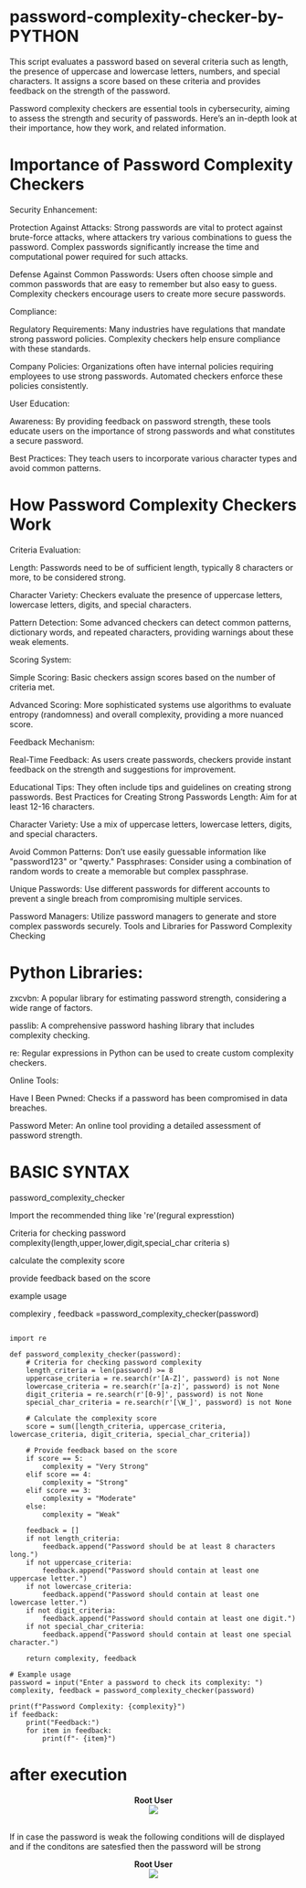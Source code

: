 # password-complexity-checker-by-PYTHON

This script evaluates a password based on several criteria such as length, the presence of uppercase and lowercase letters, numbers, and special characters. It assigns a score based on these criteria and provides feedback on the strength of the password.

Password complexity checkers are essential tools in cybersecurity, aiming to assess the strength and security of passwords. Here’s an in-depth look at their importance, how they work, and related information.

# Importance of Password Complexity Checkers
  Security Enhancement:

Protection Against Attacks: Strong passwords are vital to protect against brute-force attacks, where attackers try various combinations to guess the password. Complex passwords significantly increase the time and computational power required for such attacks.

Defense Against Common Passwords: Users often choose simple and common passwords that are easy to remember but also easy to guess. Complexity checkers encourage users to create more secure passwords.

Compliance:

Regulatory Requirements: Many industries have regulations that mandate strong password policies. Complexity checkers help ensure compliance with these standards.

Company Policies: Organizations often have internal policies requiring employees to use strong passwords. Automated checkers enforce these policies consistently.

User Education:

Awareness: By providing feedback on password strength, these tools educate users on the importance of strong passwords and what constitutes a secure password.

Best Practices: They teach users to incorporate various character types and avoid common patterns.

# How Password Complexity Checkers Work

Criteria Evaluation:

Length: Passwords need to be of sufficient length, typically 8 characters or more, to be considered strong.

Character Variety: Checkers evaluate the presence of uppercase letters, lowercase letters, digits, and special characters.

Pattern Detection: Some advanced checkers can detect common patterns, dictionary words, and repeated characters, providing warnings about these weak elements.

Scoring System:

Simple Scoring: Basic checkers assign scores based on the number of criteria met.

Advanced Scoring: More sophisticated systems use algorithms to evaluate entropy (randomness) and overall complexity, providing a more nuanced score.

Feedback Mechanism:

Real-Time Feedback: As users create passwords, checkers provide instant feedback on the strength and suggestions for improvement.

Educational Tips: They often include tips and guidelines on creating strong passwords.
Best Practices for Creating Strong Passwords
Length: Aim for at least 12-16 characters.

Character Variety: Use a mix of uppercase letters, lowercase letters, digits, and special characters.

Avoid Common Patterns: Don’t use easily guessable information like "password123" or "qwerty."
Passphrases: Consider using a combination of random words to create a memorable but complex passphrase.

Unique Passwords: Use different passwords for different accounts to prevent a single breach from compromising multiple services.

Password Managers: Utilize password managers to generate and store complex passwords securely.
Tools and Libraries for Password Complexity Checking

# Python Libraries:

zxcvbn: A popular library for estimating password strength, considering a wide range of factors.

passlib: A comprehensive password hashing library that includes complexity checking.

re: Regular expressions in Python can be used to create custom complexity checkers.

Online Tools:

Have I Been Pwned: Checks if a password has been compromised in data breaches.

Password Meter: An online tool providing a detailed assessment of password strength.



# BASIC SYNTAX 
 
 password_complexity_checker
 
 Import the recommended thing like 're'(regural expresstion)
 
 Criteria for checking password complexity(length,upper,lower,digit,special_char criteria s)
 
 calculate the complexity score 
 
 provide feedback based on the score
 
 example usage
 
 complexiry , feedback =password_complexity_checker(password)
 

```

import re

def password_complexity_checker(password):
    # Criteria for checking password complexity
    length_criteria = len(password) >= 8
    uppercase_criteria = re.search(r'[A-Z]', password) is not None
    lowercase_criteria = re.search(r'[a-z]', password) is not None
    digit_criteria = re.search(r'[0-9]', password) is not None
    special_char_criteria = re.search(r'[\W_]', password) is not None

    # Calculate the complexity score
    score = sum([length_criteria, uppercase_criteria, lowercase_criteria, digit_criteria, special_char_criteria])

    # Provide feedback based on the score
    if score == 5:
        complexity = "Very Strong"
    elif score == 4:
        complexity = "Strong"
    elif score == 3:
        complexity = "Moderate"
    else:
        complexity = "Weak"

    feedback = []
    if not length_criteria:
        feedback.append("Password should be at least 8 characters long.")
    if not uppercase_criteria:
        feedback.append("Password should contain at least one uppercase letter.")
    if not lowercase_criteria:
        feedback.append("Password should contain at least one lowercase letter.")
    if not digit_criteria:
        feedback.append("Password should contain at least one digit.")
    if not special_char_criteria:
        feedback.append("Password should contain at least one special character.")

    return complexity, feedback

# Example usage
password = input("Enter a password to check its complexity: ")
complexity, feedback = password_complexity_checker(password)

print(f"Password Complexity: {complexity}")
if feedback:
    print("Feedback:")
    for item in feedback:
        print(f"- {item}")

```


# after execution 

<p align="center">
<b>Root User</b>
<br/>
  <img src="output .png"/>
<br/>
<br/>
</p>

If in case the password is weak the following conditions will de displayed  and if the 
conditons are satesfied then the password will be strong

<p align="center">
<b>Root User</b>
<br/>
  <img src="error.png"/>
<br/>
<br/>
</p>
